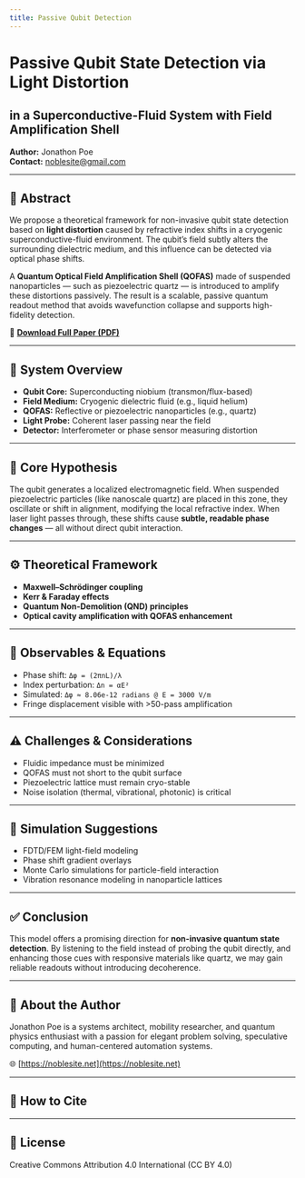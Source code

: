 ```yaml
---
title: Passive Qubit Detection
---
```


# Passive Qubit State Detection via Light Distortion  
## in a Superconductive-Fluid System with Field Amplification Shell

**Author:** Jonathon Poe  
**Contact:** noblesite@gmail.com

---

## 📄 Abstract

We propose a theoretical framework for non-invasive qubit state detection based on **light distortion** caused by refractive index shifts in a cryogenic superconductive-fluid environment. The qubit’s field subtly alters the surrounding dielectric medium, and this influence can be detected via optical phase shifts.

A **Quantum Optical Field Amplification Shell (QOFAS)** made of suspended nanoparticles — such as piezoelectric quartz — is introduced to amplify these distortions passively. The result is a scalable, passive quantum readout method that avoids wavefunction collapse and supports high-fidelity detection.

📎 [**Download Full Paper (PDF)**](Passive_Qubit_Detection_QOFAS.pdf)

---

## 🔬 System Overview

- **Qubit Core:** Superconducting niobium (transmon/flux-based)
- **Field Medium:** Cryogenic dielectric fluid (e.g., liquid helium)
- **QOFAS:** Reflective or piezoelectric nanoparticles (e.g., quartz)
- **Light Probe:** Coherent laser passing near the field
- **Detector:** Interferometer or phase sensor measuring distortion

---

## 🧠 Core Hypothesis

The qubit generates a localized electromagnetic field. When suspended piezoelectric particles (like nanoscale quartz) are placed in this zone, they oscillate or shift in alignment, modifying the local refractive index. When laser light passes through, these shifts cause **subtle, readable phase changes** — all without direct qubit interaction.

---

## ⚙️ Theoretical Framework

- **Maxwell–Schrödinger coupling**
- **Kerr & Faraday effects**
- **Quantum Non-Demolition (QND) principles**
- **Optical cavity amplification with QOFAS enhancement**

---

## 🧪 Observables & Equations

- Phase shift: `Δφ = (2πnL)/λ`
- Index perturbation: `Δn = αE²`
- Simulated: `Δφ ≈ 8.06e-12 radians @ E = 3000 V/m`
- Fringe displacement visible with >50-pass amplification

---

## ⚠️ Challenges & Considerations

- Fluidic impedance must be minimized
- QOFAS must not short to the qubit surface
- Piezoelectric lattice must remain cryo-stable
- Noise isolation (thermal, vibrational, photonic) is critical

---

## 🧮 Simulation Suggestions

- FDTD/FEM light-field modeling
- Phase shift gradient overlays
- Monte Carlo simulations for particle-field interaction
- Vibration resonance modeling in nanoparticle lattices

---

## ✅ Conclusion

This model offers a promising direction for **non-invasive quantum state detection**. By listening to the field instead of probing the qubit directly, and enhancing those cues with responsive materials like quartz, we may gain reliable readouts without introducing decoherence.

---

## 🙋 About the Author

Jonathon Poe is a systems architect, mobility researcher, and quantum physics enthusiast with a passion for elegant problem solving, speculative computing, and human-centered automation systems.

🌐 [https://noblesite.net](https://noblesite.net)

---

## 🧾 How to Cite

---

## 🧠 License

Creative Commons Attribution 4.0 International (CC BY 4.0)
